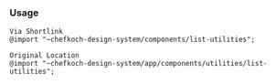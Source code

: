 ### Usage  
    
    Via Shortlink
    @import "~chefkoch-design-system/components/list-utilities";
    
    Original Location
    @import "~chefkoch-design-system/app/components/utilities/list-utilities";
